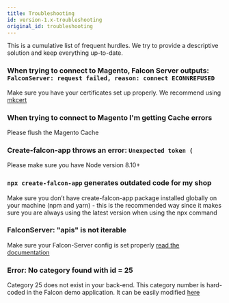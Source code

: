 ```yaml
---
title: Troubleshooting
id: version-1.x-troubleshooting
original_id: troubleshooting
---
```


This is a cumulative list of frequent hurdles. We try to provide a descriptive solution and keep everything up-to-date.

### When trying to connect to Magento, Falcon Server outputs: `FalconServer: request failed, reason: connect ECONNREFUSED`

Make sure you have your certificates set up properly. We recommend using [mkcert](https://github.com/FiloSottile/mkcert)

### When trying to connect to Magento I'm getting Cache errors

Please flush the Magento Cache

### Create-falcon-app throws an error: `Unexpected token (`

Please make sure you have Node version 8.10+

### `npx create-falcon-app` generates outdated code for my shop

Make sure you don’t have create-falcon-app package installed globally on your machine (npm and yarn) - this is the recommended way since it makes sure you are always using the latest version when using the npx command

### FalconServer: "apis" is not iterable

Make sure your Falcon-Server config is set properly [read the documentation](/docs/falcon-server/basics#configuration)

### Error: No category found with id = 25

Category 25 does not exist in your back-end. This category number is hard-coded in the Falcon demo application. It can be easily modified [here](https://github.com/deity-io/falcon/blob/dev/examples/shop-with-blog/client/src/pages/Home.js#L32)

